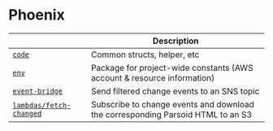 Phoenix
=======

| | Description |
| ---- | ---- |
| [`code`](code) | Common structs, helper, etc |
| [`env`](env) | Package for project-wide constants (AWS account & resource information) |
| [`event-bridge`](event-bridge) | Send filtered change events to an SNS topic |
| [`lambdas/fetch-changed`](lambdas/fetch-changed) | Subscribe to change events and download the corresponding Parsoid HTML to an S3 |
